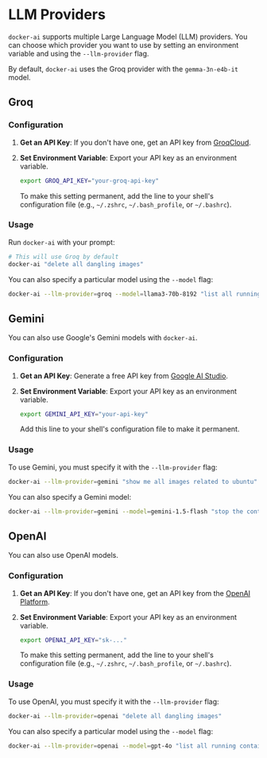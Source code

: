 # LLM Providers

`docker-ai` supports multiple Large Language Model (LLM) providers. You can choose which provider you want to use by setting an environment variable and using the `--llm-provider` flag.

By default, `docker-ai` uses the Groq provider with the `gemma-3n-e4b-it` model.

## Groq

### Configuration

1.  **Get an API Key**: If you don't have one, get an API key from [GroqCloud](https://console.groq.com/keys).
2.  **Set Environment Variable**: Export your API key as an environment variable.

    ```bash
    export GROQ_API_KEY="your-groq-api-key"
    ```

    To make this setting permanent, add the line to your shell's configuration file (e.g., `~/.zshrc`, `~/.bash_profile`, or `~/.bashrc`).

### Usage

Run `docker-ai` with your prompt:

```bash
# This will use Groq by default
docker-ai "delete all dangling images"
```

You can also specify a particular model using the `--model` flag:

```bash
docker-ai --llm-provider=groq --model=llama3-70b-8192 "list all running containers"
```

## Gemini

You can also use Google's Gemini models with `docker-ai`.

### Configuration

1.  **Get an API Key**: Generate a free API key from [Google AI Studio](https://aistudio.google.com/app/apikey).
2.  **Set Environment Variable**: Export your API key as an environment variable.

    ```bash
    export GEMINI_API_KEY="your-api-key"
    ```

    Add this line to your shell's configuration file to make it permanent.

### Usage

To use Gemini, you must specify it with the `--llm-provider` flag:

```bash
docker-ai --llm-provider=gemini "show me all images related to ubuntu"
```

You can also specify a Gemini model:

```bash
docker-ai --llm-provider=gemini --model=gemini-1.5-flash "stop the container named web-server"
```

## OpenAI

You can also use OpenAI models.

### Configuration

1.  **Get an API Key**: If you don't have one, get an API key from the [OpenAI Platform](https://platform.openai.com/api-keys).
2.  **Set Environment Variable**: Export your API key as an environment variable.

    ```bash
    export OPENAI_API_KEY="sk-..."
    ```

    To make this setting permanent, add the line to your shell's configuration file (e.g., `~/.zshrc`, `~/.bash_profile`, or `~/.bashrc`).

### Usage

To use OpenAI, you must specify it with the `--llm-provider` flag:

```bash
docker-ai --llm-provider=openai "delete all dangling images"
```

You can also specify a particular model using the `--model` flag:

```bash
docker-ai --llm-provider=openai --model=gpt-4o "list all running containers"
``` 